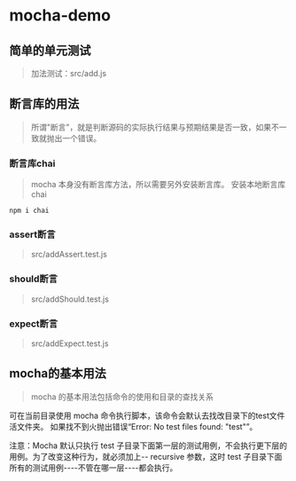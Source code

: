 # mocha-demo

## 简单的单元测试
>加法测试：src/add.js


## 断言库的用法
>所谓"断言"，就是判断源码的实际执行结果与预期结果是否一致，如果不一致就抛出一个错误。

### 断言库chai
>mocha 本身没有断言库方法，所以需要另外安装断言库。
安装本地断言库 chai
```
npm i chai
```

### assert断言
>src/addAssert.test.js

### should断言
>src/addShould.test.js

### expect断言
>src/addExpect.test.js

## mocha的基本用法
>mocha 的基本用法包括命令的使用和目录的查找关系

可在当前目录使用 mocha 命令执行脚本，该命令会默认去找改目录下的test文件活文件夹。
如果找不到火抛出错误“Error: No test files found: "test"”。

注意：Mocha 默认只执行 test 子目录下面第一层的测试用例，不会执行更下层的用例。为了改变这种行为，就必须加上-- recursive 参数，这时 test 子目录下面所有的测试用例----不管在哪一层----都会执行。






